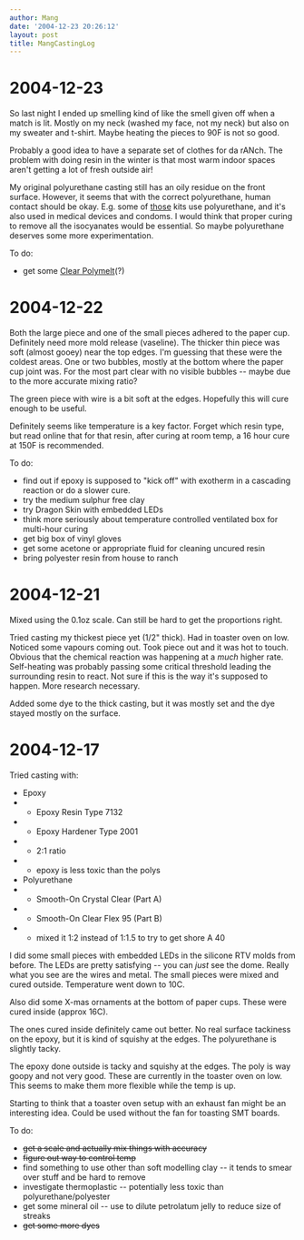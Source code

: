 ```yaml
---
author: Mang
date: '2004-12-23 20:26:12'
layout: post
title: MangCastingLog
---
```


# 2004-12-23

So last night I ended up smelling kind of like the smell given off when a match is lit.  Mostly on my neck (washed my face, not my neck) but also on my sweater and t-shirt.  Maybe heating the pieces to 90F is not so good.

Probably a good idea to have a separate set of clothes for da rANch.  The problem with doing resin in the winter is that most warm indoor spaces aren't getting a lot of fresh outside air!

My original polyurethane casting still has an oily residue on the front surface.  However, it seems that with the correct polyurethane, human contact should be okay.  E.g. some of [those](http://www.newart.com/mold-your-penis/) kits use polyurethane, and it's also used in medical devices and condoms.  I would think that proper curing to remove all the isocyanates would be essential.  So maybe polyurethane deserves some more experimentation.

To do:

* get some [Clear Polymelt](http://www.artstuf.com/flexmold2.html#VINYLS)(?)

# 2004-12-22

Both the large piece and one of the small pieces adhered to the paper cup.  Definitely need more mold release (vaseline).  The thicker thin piece was soft (almost gooey) near the top edges.  I'm guessing that these were the coldest areas.  One or two bubbles, mostly at the bottom where the paper cup joint was.  For the most part clear with no visible bubbles -- maybe due to the more accurate mixing ratio?

The green piece with wire is a bit soft at the edges.  Hopefully this will cure enough to be useful.

Definitely seems like temperature is a key factor.  Forget which resin type, but read online that for that resin, after curing at room temp, a 16 hour cure at 150F is recommended.

To do:

* find out if epoxy is supposed to "kick off" with exotherm in a cascading reaction or do a slower cure.
* try the medium sulphur free clay
* try Dragon Skin with embedded LEDs
* think more seriously about temperature controlled ventilated box for multi-hour curing 
* get big box of vinyl gloves
* get some acetone or appropriate fluid for cleaning uncured resin
* bring polyester resin from house to ranch

# 2004-12-21

Mixed using the 0.1oz scale.  Can still be hard to get the proportions right.

Tried casting my thickest piece yet (1/2" thick).  Had in toaster oven on low.  Noticed some vapours coming out.  Took piece out and it was hot to touch.  Obvious that the chemical reaction was happening at a *much* higher rate.  Self-heating was probably passing some critical threshold leading the surrounding resin to react.  Not sure if this is the way it's supposed to happen.  More research necessary.

Added some dye to the thick casting, but it was mostly set and the dye stayed mostly on the surface.

# 2004-12-17

Tried casting with:

* Epoxy
* * Epoxy Resin Type 7132
* * Epoxy Hardener Type 2001
* * 2:1 ratio
* * epoxy is less toxic than the polys
* Polyurethane
* * Smooth-On Crystal Clear (Part A)
* * Smooth-On Clear Flex 95 (Part B)
* * mixed it 1:2 instead of 1:1.5 to try to get shore A 40

I did some small pieces with embedded LEDs in the silicone RTV molds from before.  The LEDs are pretty satisfying -- you can *just* see the dome.  Really what you see are the wires and metal.  The small pieces were mixed and cured outside.  Temperature went down to 10C.

Also did some X-mas ornaments at the bottom of paper cups.  These were cured inside (approx 16C).

The ones cured inside definitely came out better.  No real surface tackiness on the epoxy, but it is kind of squishy at the edges.  The polyurethane is slightly tacky.

The epoxy done outside is tacky and squishy at the edges. The poly is way goopy and not very good.  These are currently in the toaster oven on low.  This seems to make them more flexible while the temp is up.

Starting to think that a toaster oven setup with an exhaust fan might be an interesting idea.  Could be used without the fan for toasting SMT boards.

To do:

* <s>get a scale and actually mix things with accuracy</s>
* <s>figure out way to control temp</s>
* find something to use other than soft modelling clay -- it tends to smear over stuff and be hard to remove
* investigate thermoplastic -- potentially less toxic than polyurethane/polyester
* get some mineral oil -- use to dilute petrolatum jelly to reduce size of streaks
* <s>get some more dyes</s>
